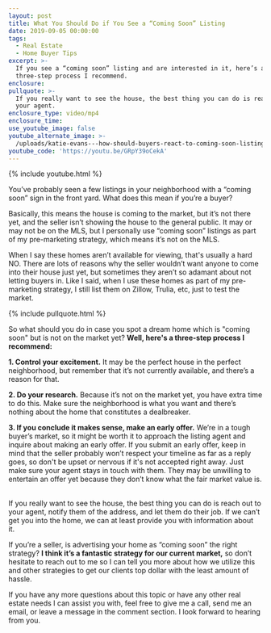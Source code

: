 ```yaml
---
layout: post
title: What You Should Do if You See a “Coming Soon” Listing
date: 2019-09-05 00:00:00
tags:
  - Real Estate
  - Home Buyer Tips
excerpt: >-
  If you see a “coming soon” listing and are interested in it, here’s a
  three-step process I recommend.
enclosure:
pullquote: >-
  If you really want to see the house, the best thing you can do is reach out to
  your agent.
enclosure_type: video/mp4
enclosure_time:
use_youtube_image: false
youtube_alternate_image: >-
  /uploads/katie-evans---how-should-buyers-react-to-coming-soon-listings-youtube.jpg
youtube_code: 'https://youtu.be/GRpY39oCekA'
---
```


{% include youtube.html %}

You’ve probably seen a few listings in your neighborhood with a “coming soon” sign in the front yard. What does this mean if you’re a buyer?

Basically, this means the house is coming to the market, but it’s not there yet, and the seller isn’t showing the house to the general public. It may or may not be on the MLS, but I personally use “coming soon” listings as part of my pre-marketing strategy, which means it’s not on the MLS.&nbsp;

When I say these homes aren’t available for viewing, that's usually a hard NO. There are lots of reasons why the seller wouldn’t want anyone to come into their house just yet, but sometimes they aren’t so adamant about not letting buyers in. Like I said, when I use these homes as part of my pre-marketing strategy, I still list them on Zillow, Trulia, etc, just to test the market.

{% include pullquote.html %}

So what should you do in case you spot a dream home which is "coming soon" but is not on the market yet? **Well, here's a three-step process I recommend:**

**1\. Control your excitement.** It may be the perfect house in the perfect neighborhood, but remember that it’s not currently available, and there’s a reason for that.&nbsp;

**2\. Do your research.** Because it’s not on the market yet, you have extra time to do this. Make sure the neighborhood is what you want and there’s nothing about the home that constitutes a dealbreaker.&nbsp;

**3\. If you conclude it makes sense, make an early offer.** We’re in a tough buyer’s market, so it might be worth it to approach the listing agent and inquire about making an early offer. If you submit an early offer, keep in mind that the seller probably won’t respect your timeline as far as a reply goes, so don't be upset or nervous if it's not accepted right away. Just make sure your agent stays in touch with them. They may be unwilling to entertain an offer yet because they don’t know what the fair market value is. &nbsp;

If you really want to see the house, the best thing you can do is reach out to your agent, notify them of the address, and let them do their job. If we can’t get you into the home, we can at least provide you with information about it.&nbsp;

If you’re a seller, is advertising your home as “coming soon” the right strategy? **I think it’s a fantastic strategy for our current market,** so don’t hesitate to reach out to me so I can tell you more about how we utilize this and other strategies to get our clients top dollar with the least amount of hassle.&nbsp;

If you have any more questions about this topic or have any other real estate needs I can assist you with, feel free to give me a call, send me an email, or leave a message in the comment section. I look forward to hearing from you.